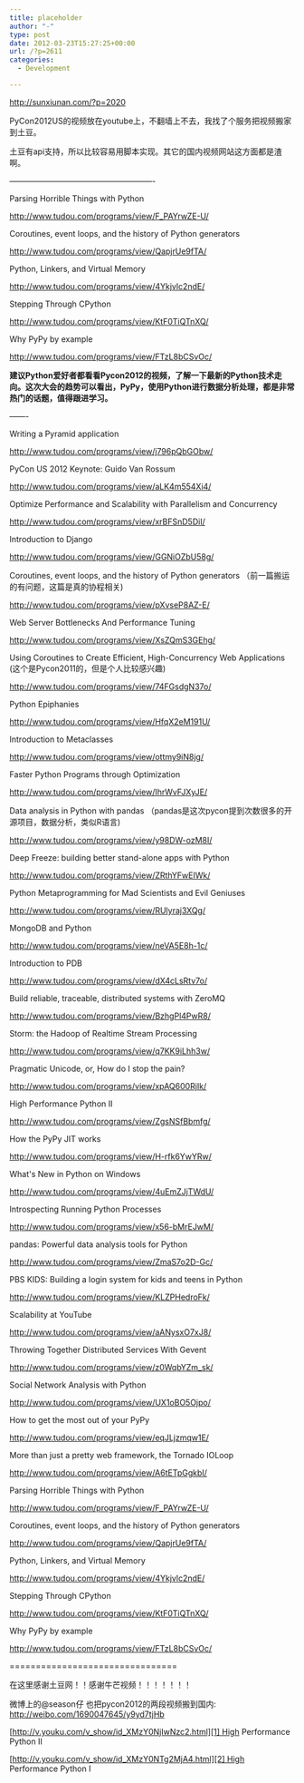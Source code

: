 ```yaml
---
title: placeholder
author: "-"
type: post
date: 2012-03-23T15:27:25+00:00
url: /?p=2611
categories:
  - Development

---
```

<http://sunxiunan.com/?p=2020>

PyCon2012US的视频放在youtube上，不翻墙上不去，我找了个服务把视频搬家到土豆。

土豆有api支持，所以比较容易用脚本实现。其它的国内视频网站这方面都是渣啊。

——————————————————-

Parsing Horrible Things with Python

<http://www.tudou.com/programs/view/F_PAYrwZE-U/>

Coroutines, event loops, and the history of Python generators

<http://www.tudou.com/programs/view/QapjrUe9fTA/>

Python, Linkers, and Virtual Memory

<http://www.tudou.com/programs/view/4Ykjvlc2ndE/>

Stepping Through CPython

<http://www.tudou.com/programs/view/KtF0TiQTnXQ/>

Why PyPy by example

<http://www.tudou.com/programs/view/FTzL8bCSvOc/>

**建议Python爱好者都看看Pycon2012的视频，了解一下最新的Python技术走向。这次大会的趋势可以看出，PyPy，使用Python进行数据分析处理，都是非常热门的话题，值得跟进学习。**

——-

Writing a Pyramid application

<http://www.tudou.com/programs/view/j796pQbGObw/>

PyCon US 2012 Keynote: Guido Van Rossum

<http://www.tudou.com/programs/view/aLK4m554Xi4/>

Optimize Performance and Scalability with Parallelism and Concurrency

<http://www.tudou.com/programs/view/xrBFSnD5DiI/>

Introduction to Django

<http://www.tudou.com/programs/view/GGNiOZbU58g/>

Coroutines, event loops, and the history of Python generators （前一篇搬运的有问题，这篇是真的协程相关) 

<http://www.tudou.com/programs/view/pXvseP8AZ-E/>

Web Server Bottlenecks And Performance Tuning

<http://www.tudou.com/programs/view/XsZQmS3GEhg/>

Using Coroutines to Create Efficient, High-Concurrency Web Applications (这个是Pycon2011的，但是个人比较感兴趣) 

<http://www.tudou.com/programs/view/74FGsdgN37o/>

Python Epiphanies

<http://www.tudou.com/programs/view/HfqX2eM191U/>

Introduction to Metaclasses

<http://www.tudou.com/programs/view/ottmy9iN8jg/>

Faster Python Programs through Optimization

<http://www.tudou.com/programs/view/IhrWvFJXyJE/>

Data analysis in Python with pandas （pandas是这次pycon提到次数很多的开源项目，数据分析，类似R语言) 

<http://www.tudou.com/programs/view/y98DW-ozM8I/>

Deep Freeze: building better stand-alone apps with Python

<http://www.tudou.com/programs/view/ZRthYFwEIWk/>

Python Metaprogramming for Mad Scientists and Evil Geniuses

<http://www.tudou.com/programs/view/RUlyraj3XQg/>

MongoDB and Python

<http://www.tudou.com/programs/view/neVA5E8h-1c/>

Introduction to PDB

<http://www.tudou.com/programs/view/dX4cLsRtv7o/>

Build reliable, traceable, distributed systems with ZeroMQ

<http://www.tudou.com/programs/view/BzhgPl4PwR8/>

Storm: the Hadoop of Realtime Stream Processing

<http://www.tudou.com/programs/view/q7KK9iLhh3w/>

Pragmatic Unicode, or, How do I stop the pain?

<http://www.tudou.com/programs/view/xpAQ600RjIk/>

High Performance Python II

<http://www.tudou.com/programs/view/ZgsNSfBbmfg/>

How the PyPy JIT works

<http://www.tudou.com/programs/view/H-rfk6YwYRw/>

What's New in Python on Windows

<http://www.tudou.com/programs/view/4uEmZJjTWdU/>

Introspecting Running Python Processes

<http://www.tudou.com/programs/view/x56-bMrEJwM/>

pandas: Powerful data analysis tools for Python

<http://www.tudou.com/programs/view/ZmaS7o2D-Gc/>

PBS KIDS: Building a login system for kids and teens in Python

<http://www.tudou.com/programs/view/KLZPHedroFk/>

Scalability at YouTube

<http://www.tudou.com/programs/view/aANysxO7xJ8/>

Throwing Together Distributed Services With Gevent

<http://www.tudou.com/programs/view/z0WqbYZm_sk/>

Social Network Analysis with Python

<http://www.tudou.com/programs/view/UX1oBO5Ojpo/>

How to get the most out of your PyPy

<http://www.tudou.com/programs/view/eqJLjzmqw1E/>

More than just a pretty web framework, the Tornado IOLoop

<http://www.tudou.com/programs/view/A6tETpGgkbI/>

Parsing Horrible Things with Python

<http://www.tudou.com/programs/view/F_PAYrwZE-U/>

Coroutines, event loops, and the history of Python generators

<http://www.tudou.com/programs/view/QapjrUe9fTA/>

Python, Linkers, and Virtual Memory

<http://www.tudou.com/programs/view/4Ykjvlc2ndE/>

Stepping Through CPython

<http://www.tudou.com/programs/view/KtF0TiQTnXQ/>

Why PyPy by example

<http://www.tudou.com/programs/view/FTzL8bCSvOc/>

================================

在这里感谢土豆网！！感谢牛芒视频！！！！！！！

微博上的@season仔 也把pycon2012的两段视频搬到国内: http://weibo.com/1690047645/y9yd7tjHb

[http://v.youku.com/v_show/id_XMzY0NjIwNzc2.html][1] High Performance Python II

[http://v.youku.com/v_show/id_XMzY0NTg2MjA4.html][2] High Performance Python I

 [1]: http://v.youku.com/v_show/id_XMzY0NjIwNzc2.html
 [2]: http://v.youku.com/v_show/id_XMzY0NTg2MjA4.html